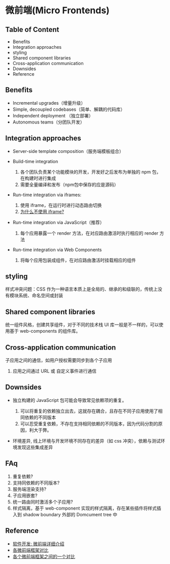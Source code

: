 # 微前端(Micro Frontends)

## Table of Content
- Benefits
- Integration approaches
- styling
- Shared component libraries
- Cross-application communication
- Downsides
- Reference

## Benefits
- Incremental upgrades（增量升级）
- Simple, decoupled codebases（简单、解耦的代码库）
- Independent deployment （独立部署）
- Autonomous teams（分团队开发）


## Integration approaches
- Server-side template composition（服务端模板组合）

- Build-time integration
  1. 各个团队负责某个功能模块的开发，开发好之后发布为单独的 npm 包，在构建时进行集成
  2. 需要全量编译和发布（npm包中保存的应是源码）

- Run-time integration via iframes: 
  1. 使用 iframe，在运行时进行动态路由切换
  2. [为什么不使用 iframe?](https://www.yuque.com/kuitos/gky7yw/gesexv)

- Run-time integration via JavaScript（推荐）
  1. 每个应用暴露一个 render 方法，在对应路由激活时执行相应的 render 方法

- Run-time integration via Web Components
  1. 将每个应用包装成组件，在对应路由激活时挂载相应的组件


## styling
样式冲突问题：CSS 作为一种语言本质上是全局的、继承的和级联的，传统上没有模块系统、命名空间或封装


## Shared component libraries
统一组件风格，创建共享组件，对于不同的技术栈 UI 库一般是不一样的，可以使用基于 web-components 的组件库。


## Cross-application communication
子应用之间的通信，如用户授权需要同步到各个子应用
1. 应用之间通过 URL 或 自定义事件进行通信

## Downsides
- 独立构建的 JavaScript 包可能会导致常见依赖项的重复。
    1. 可以将重复的依赖独立出去，这就存在耦合，且存在不同子应用使用了相同依赖的不同版本
    2. 可以忍受重复依赖，不存在支持相同依赖的不同版本，因为代码分割的原因，利大于弊。

- 环境差异, 线上环境与开发环境不同存在的差异（如 css 冲突），依赖与测试环境发现这些集成差异



## FAq
1. 重复依赖?
2. 支持同依赖的不同版本?
3. 服务端渲染支持?
4. 子应用嵌套?
5. 统一路由同时激活多个子应用?
6. 样式隔离，基于 web-component 实现的样式隔离，存在某些插件将样式插入到 shadow boundary 外部的 Domcument tree 中


## Reference
- [软件开发: 微前端详细介绍](https://martinfowler.com/articles/micro-frontends.html)
- [各微前端框架对比](https://zhuanlan.zhihu.com/p/634567028)
- [各个微前端框架之间的一个对比](https://lianpf.github.io/posts/frontend-develop/microfrontend_framework_compare/)